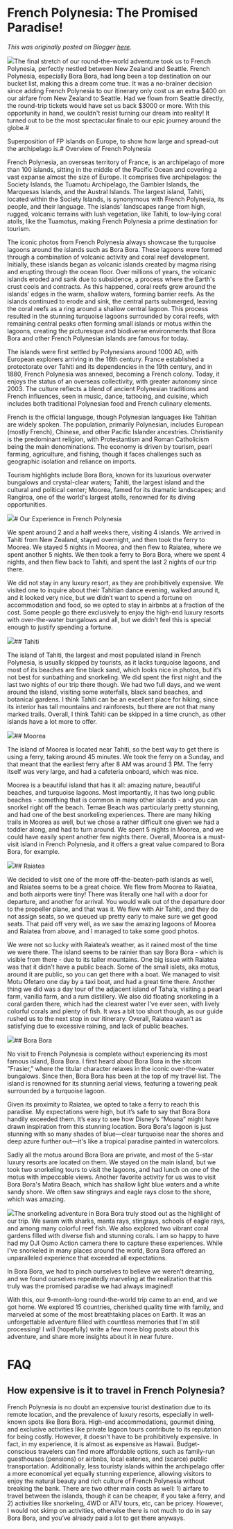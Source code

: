 # French Polynesia: The Promised Paradise!

*This was originally posted on Blogger [here](https://photopensieve.blogspot.com/2024/06/french-polynesia-promised-paradise.html)*.

![](https://blogger.googleusercontent.com/img/b/R29vZ2xl/AVvXsEgBNSDlvTcWFZowZmV5AWBtN96H8zVPVwo6xbtwtwYXmyGJHAfHVVspOuhBbMvTUyyNX3aKR-sGvTguv0fzVWp2tuae5qz6y3_mh01YiuovEss25t0r3Ob47CF2GSUS8Y1DtbEB_agCFUxlHLgA4QwhSNi__dv8H50u1YP7Fw9PRmxE3hd3VDS8LjmokF0p/w640-h360/DSC04633.jpeg)The final stretch of our round-the-world adventure took us to French Polynesia, perfectly nestled between New Zealand and Seattle. French Polynesia, especially Bora Bora, had long been a top destination on our bucket list, making this a dream come true. It was a no-brainer decision since adding French Polynesia to our itinerary only cost us an extra $400 on our airfare from New Zealand to Seattle. Had we flown from Seattle directly, the round-trip tickets would have set us back $3000 or more. With this opportunity in hand, we couldn't resist turning our dream into reality! It turned out to be the most spectacular finale to our epic journey around the globe.# 

Superposition of FP islands on Europe, to show how large and spread-out the archipelago is.# Overview of French Polynesia

French Polynesia, an overseas territory of France, is an archipelago of more than 100 islands, sitting in the middle of the Pacific Ocean and covering a vast expanse almost the size of Europe. It comprises five archipelagos: the Society Islands, the Tuamotu Archipelago, the Gambier Islands, the Marquesas Islands, and the Austral Islands. The largest island, Tahiti, located within the Society Islands, is synonymous with French Polynesia, its people, and their language. The islands' landscapes range from high, rugged, volcanic terrains with lush vegetation, like Tahiti, to low-lying coral atolls, like the Tuamotus, making French Polynesia a prime destination for tourism.

The iconic photos from French Polynesia always showcase the turquoise lagoons around the islands such as Bora Bora. These lagoons were formed through a combination of volcanic activity and coral reef development. Initially, these islands began as volcanic islands created by magma rising and erupting through the ocean floor. Over millions of years, the volcanic islands eroded and sank due to subsidence, a process where the Earth's crust cools and contracts. As this happened, coral reefs grew around the islands' edges in the warm, shallow waters, forming barrier reefs. As the islands continued to erode and sink, the central parts submerged, leaving the coral reefs as a ring around a shallow central lagoon. This process resulted in the stunning turquoise lagoons surrounded by coral reefs, with remaining central peaks often forming small islands or motus within the lagoons, creating the picturesque and biodiverse environments that Bora Bora and other French Polynesian islands are famous for today.

The islands were first settled by Polynesians around 1000 AD, with European explorers arriving in the 16th century. France established a protectorate over Tahiti and its dependencies in the 19th century, and in 1880, French Polynesia was annexed, becoming a French colony. Today, it enjoys the status of an overseas collectivity, with greater autonomy since 2003. The culture reflects a blend of ancient Polynesian traditions and French influences, seen in music, dance, tattooing, and cuisine, which includes both traditional Polynesian food and French culinary elements.

French is the official language, though Polynesian languages like Tahitian are widely spoken. The population, primarily Polynesian, includes European (mostly French), Chinese, and other Pacific Islander ancestries. Christianity is the predominant religion, with Protestantism and Roman Catholicism being the main denominations. The economy is driven by tourism, pearl farming, agriculture, and fishing, though it faces challenges such as geographic isolation and reliance on imports.

Tourism highlights include Bora Bora, known for its luxurious overwater bungalows and crystal-clear waters; Tahiti, the largest island and the cultural and political center; Moorea, famed for its dramatic landscapes; and Rangiroa, one of the world's largest atolls, renowned for its diving opportunities.

![](https://blogger.googleusercontent.com/img/b/R29vZ2xl/AVvXsEh1g_Gxxb5zSUDm3s5V-KS6oP_E26O8EhPKJ-48D3ZTAHo3-t01epBby7m3AYt6vy3Yd2X9L8jWj22Sy5RoENQtz81kVqwBHhxhL41FvzLzlHPlHmxRS7HbLhFAqOzA52-fDeS7nU2m-I1WGyae52l_-8v47tN6jWejcHpLgRjV_Az5pj9WWr8GwJoBuCeG/w640-h428/R0009168.jpeg)# Our Experience in French Polynesia

We spent around 2 and a half weeks there, visiting 4 islands. We arrived in Tahiti from New Zealand, stayed overnight, and then took the ferry to Moorea. We stayed 5 nights in Moorea, and then flew to Raiatea, where we spent another 5 nights. We then took a ferry to Bora Bora, where we spent 4 nights, and then flew back to Tahiti, and spent the last 2 nights of our trip there.

We did not stay in any luxury resort, as they are prohibitively expensive. We visited one to inquire about their Tahitian dance evening, walked around it, and it looked very nice, but we didn’t want to spend a fortune on accommodation and food, so we opted to stay in airbnbs at a fraction of the cost. Some people go there exclusively to enjoy the high-end luxury resorts with over-the-water bungalows and all, but we didn’t feel this is special enough to justify spending a fortune.

![](https://blogger.googleusercontent.com/img/b/R29vZ2xl/AVvXsEhO0JF3VSQYjgEVE_-Q2LPm75xeZRSBouBGzV3FVEyaCE8RgIBHMAsnByPBCnUr3p-h9P4J43T3GDUaCOGsEj-bp2-SIy31X-7gYVqYiGyEMclrdp3FCnDnG5dz9PhhEol1PBtHSd0JZLfw870GTLuhfbg8yO2i9QKojtrJ-4K-tNcqT86SeO4NdK2B4CD3/w428-h640/R0009436.jpeg)## Tahiti

The island of Tahiti, the largest and most populated island in French Polynesia, is usually skipped by tourists, as it lacks turquoise lagoons, and most of its beaches are fine black sand, which looks nice in photos, but it’s not best for sunbathing and snorkeling. We did spent the first night and the last two nights of our trip there though. We had two full days, and we went around the island, visiting some waterfalls, black sand beaches, and botanical gardens. I think Tahiti can be an excellent place for hiking, since its interior has tall mountains and rainforests, but there are not that many marked trails. Overall, I think Tahiti can be skipped in a time crunch, as other islands have a lot more to offer.

![](https://blogger.googleusercontent.com/img/b/R29vZ2xl/AVvXsEi8orJMAd9PFIsCzq19pAhtpL-JhQaVcMapQW4DbtXoogZRmbWLLazhe8CdIYR_iLp1FPwFflKqrgI_E_5hnauNi4DBBSM-BASSk6acbtkp6PNZ92MaFEaQeVFjJaRLc-26sX5sXazBiDrRWp4_y80iobBj0NalEqYNkKLh6Uk11g2cj2G7ZE7nwrSOuY07/w640-h480/R0009124.jpeg)## Moorea

The island of Moorea is located near Tahiti, so the best way to get there is using a ferry, taking around 45 minutes. We took the ferry on a Sunday, and that meant that the earliest ferry after 8 AM was around 3 PM. The ferry itself was very large, and had a cafeteria onboard, which was nice.

Moorea is a beautiful island that has it all: amazing nature, beautiful beaches, and turquoise lagoons. Most importantly, it has two long public beaches - something that is common in many other islands - and you can snorkel right off the beach. Temae Beach was particularly pretty stunning, and had one of the best snorkeling experiences. There are many hiking trails in Moorea as well, but we chose a rather difficult one given we had a toddler along, and had to turn around. We spent 5 nights in Moorea, and we could have easily spent another few nights there. Overall, Moorea is a must-visit island in French Polynesia, and it offers a great value compared to Bora Bora, for example.

![](https://blogger.googleusercontent.com/img/b/R29vZ2xl/AVvXsEgkv0BDJUQ3Tq2IDkL_VymnD-MLjaJ8vU3ZlUeHQQnaNLKJa7Xt8RWl4_Pgq3ZBg-3oQj93zJJa2EneP6apOnycLGvgxPeDVdnLeVrzxWAeyAJh5LbdWIEangwdmZFDPnlL7LgpQT48vbEDzSETGHhddEPqddIoo6iF_T8Mq7wsUIMbun49UVdTuX1t953Z/w480-h640/DSC04655.jpeg)## Raiatea

We decided to visit one of the more off-the-beaten-path islands as well, and Raiatea seems to be a great choice. We flew from Moorea to Raiatea, and both airports were tiny! There was literally one hall with a door for departure, and another for arrival. You would walk out of the departure door to the propeller plane, and that was it. We flew with Air Tahiti, and they do not assign seats, so we queued up pretty early to make sure we get good seats. That paid off very well, as we saw the amazing lagoons of Moorea and Raiatea from above, and I managed to take some good photos.

We were not so lucky with Raiatea’s weather, as it rained most of the time we were there. The island seems to be rainier than say Bora Bora - which is visible from there - due to its taller mountains. One big issue with Raiatea was that it didn’t have a public beach. Some of the small islets, aka motus, around it are public, so you can get there with a boat. We managed to visit Motu Ofetaro one day by a taxi boat, and had a great time there. Another thing we did was a day tour of the adjacent island of Taha’a, visiting a pearl farm, vanilla farm, and a rum distillery. We also did floating snorkeling in a coral garden there, which had the clearest water I’ve ever seen, with lively colorful corals and plenty of fish. It was a bit too short though, as our guide rushed us to the next stop in our itinerary. Overall, Raiatea wasn’t as satisfying due to excessive raining, and lack of public beaches.

![](https://blogger.googleusercontent.com/img/b/R29vZ2xl/AVvXsEjI4i9VGwwAtJztQTmF3_5S4rU6WJoTGnQR0ESSw5asz-zzVg96lHR01nFV2fAv1QbsU8e-Mq-EUlE_pGgtqpzlEZ7sT6fK9m2b8FW-vv7as_FneS7CKrn2p51TNIm7A1P5265Zba5TDcSUrfBly7ZNPsMVUap5iC05TnGjmQXltnZW1GfEYiqjotl4cM-H/w640-h428/R0009384.jpeg)## Bora Bora

No visit to French Polynesia is complete without experiencing its most famous island, Bora Bora. I first heard about Bora Bora in the sitcom "Frasier," where the titular character relaxes in the iconic over-the-water bungalows. Since then, Bora Bora has been at the top of my travel list. The island is renowned for its stunning aerial views, featuring a towering peak surrounded by a turquoise lagoon.

Given its proximity to Raiatea, we opted to take a ferry to reach this paradise. My expectations were high, but it’s safe to say that Bora Bora handily exceeded them. It’s easy to see how Disney’s “Moana” might have drawn inspiration from this stunning location. Bora Bora's lagoon is just stunning with so many shades of blue—clear turquoise near the shores and deep azure further out—it's like a tropical paradise painted in watercolors.

Sadly all the motus around Bora Bora are private, and most of the 5-star luxury resorts are located on them. We stayed on the main island, but we took two snorkeling tours to visit the lagoons, and had lunch on one of the motus with impeccable views. Another favorite activity for us was to visit Bora Bora's Matira Beach, which has shallow light blue waters and a white sandy shore. We often saw stingrays and eagle rays close to the shore, which was amazing.

![](https://blogger.googleusercontent.com/img/b/R29vZ2xl/AVvXsEgzyy7zdaqWLBoMYWwvB51wrTTRmpz2sazg-5d10GkgOMJV8vnEqQyOp_muBGjALBqDGEY7vVe_tehQ6QFSbUGotvJ-xnLNl3rpldaN2H6hSvflB362LFQoN4n5xLosz1fIUnUEo_GkowewxXq_a7wfNGouPrbd5FMdEC20YNzAR5dgbEGZcu0p3CCIuekN/w640-h480/IMG_5933.jpeg)The snorkeling adventure in Bora Bora truly stood out as the highlight of our trip. We swam with sharks, manta rays, stingrays, schools of eagle rays, and among many colorful reef fish. We also explored two vibrant coral gardens filled with diverse fish and stunning corals. I am so happy to have had my DJI Osmo Action camera there to capture these experiences. While I've snorkeled in many places around the world, Bora Bora offered an unparalleled experience that exceeded all expectations.

In Bora Bora, we had to pinch ourselves to believe we weren’t dreaming, and we found ourselves repeatedly marveling at the realization that this truly was the promised paradise we had always imagined!

With this, our 9-month-long round-the-world trip came to an end, and we got home. We explored 15 countries, cherished quality time with family, and marveled at some of the most breathtaking places on Earth. It was an unforgettable adventure filled with countless memories that I'm still processing! I will (hopefully) write a few more blog posts about this adventure, and share more insights about it in near future.

# FAQ

## How expensive is it to travel in French Polynesia?

French Polynesia is no doubt an expensive tourist destination due to its remote location, and the prevalence of luxury resorts, especially in well-known spots like Bora Bora. High-end accommodations, gourmet dining, and exclusive activities like private lagoon tours contribute to its reputation for being costly. However, it doesn't have to be prohibitively expensive. In fact, in my experience, it is almost as expensive as Hawaii. Budget-conscious travelers can find more affordable options, such as family-run guesthouses (pensions) or airbnbs, local eateries, and (scarce) public transportation. Additionally, less touristy islands within the archipelago offer a more economical yet equally stunning experience, allowing visitors to enjoy the natural beauty and rich culture of French Polynesia without breaking the bank. There are two other main costs as well: 1) airfare to travel between the islands, though it can be cheaper, if you take a ferry, and 2) activities like snorkeling, 4WD or ATV tours, etc, can be pricey. However, I would not skimp on activities, otherwise there is not much to do in say Bora Bora, and you’ve already paid a lot to get there anyways.